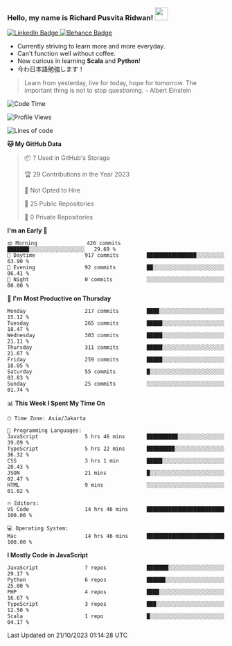 ### Hello, my name is Richard Pusvita Ridwan! <img src="https://raw.githubusercontent.com/MartinHeinz/MartinHeinz/master/wave.gif" width="30px">


<div id="badges">
  <a href="https://www.linkedin.com/in/richard1998/">
    <img src="https://img.shields.io/badge/richard1998-blue?style=flat&logo=linkedin" alt="LinkedIn Badge"/>
  </a>
  <a href="https://www.behance.net/richardrid3d36">
    <img src="https://img.shields.io/badge/Behance-informational?style=flat&logo=behance" alt="Behance Badge"/>
  </a>
</div>


-  Currently striving to learn more and more everyday.
-  Can't function well without coffee.
-  Now curious in learning **Scala** and **Python**!
-  今わ日本語勉強します！

> Learn from yesterday, live for today, hope for tomorrow. The important thing is not to stop questioning. - Albert Einstein

<!--START_SECTION:waka-->
![Code Time](http://img.shields.io/badge/Code%20Time-74%20hrs%2033%20mins-blue)

![Profile Views](http://img.shields.io/badge/Profile%20Views-0-blue)

![Lines of code](https://img.shields.io/badge/From%20Hello%20World%20I%27ve%20Written-874.3%20thousand%20lines%20of%20code-blue)

**🐱 My GitHub Data** 

> 📦 ? Used in GitHub's Storage 
 > 
> 🏆 29 Contributions in the Year 2023
 > 
> 🚫 Not Opted to Hire
 > 
> 📜 25 Public Repositories 
 > 
> 🔑 0 Private Repositories 
 > 
**I'm an Early 🐤** 

```text
🌞 Morning                426 commits         ███████░░░░░░░░░░░░░░░░░░   29.69 % 
🌆 Daytime                917 commits         ████████████████░░░░░░░░░   63.90 % 
🌃 Evening                92 commits          ██░░░░░░░░░░░░░░░░░░░░░░░   06.41 % 
🌙 Night                  0 commits           ░░░░░░░░░░░░░░░░░░░░░░░░░   00.00 % 
```
📅 **I'm Most Productive on Thursday** 

```text
Monday                   217 commits         ████░░░░░░░░░░░░░░░░░░░░░   15.12 % 
Tuesday                  265 commits         █████░░░░░░░░░░░░░░░░░░░░   18.47 % 
Wednesday                303 commits         █████░░░░░░░░░░░░░░░░░░░░   21.11 % 
Thursday                 311 commits         █████░░░░░░░░░░░░░░░░░░░░   21.67 % 
Friday                   259 commits         █████░░░░░░░░░░░░░░░░░░░░   18.05 % 
Saturday                 55 commits          █░░░░░░░░░░░░░░░░░░░░░░░░   03.83 % 
Sunday                   25 commits          ░░░░░░░░░░░░░░░░░░░░░░░░░   01.74 % 
```


📊 **This Week I Spent My Time On** 

```text
🕑︎ Time Zone: Asia/Jakarta

💬 Programming Languages: 
JavaScript               5 hrs 46 mins       ██████████░░░░░░░░░░░░░░░   39.09 % 
TypeScript               5 hrs 22 mins       █████████░░░░░░░░░░░░░░░░   36.32 % 
CSS                      3 hrs 1 min         █████░░░░░░░░░░░░░░░░░░░░   20.43 % 
JSON                     21 mins             █░░░░░░░░░░░░░░░░░░░░░░░░   02.47 % 
HTML                     9 mins              ░░░░░░░░░░░░░░░░░░░░░░░░░   01.02 % 

🔥 Editors: 
VS Code                  14 hrs 46 mins      █████████████████████████   100.00 % 

💻 Operating System: 
Mac                      14 hrs 46 mins      █████████████████████████   100.00 % 
```

**I Mostly Code in JavaScript** 

```text
JavaScript               7 repos             ███████░░░░░░░░░░░░░░░░░░   29.17 % 
Python                   6 repos             ██████░░░░░░░░░░░░░░░░░░░   25.00 % 
PHP                      4 repos             ████░░░░░░░░░░░░░░░░░░░░░   16.67 % 
TypeScript               3 repos             ███░░░░░░░░░░░░░░░░░░░░░░   12.50 % 
Scala                    1 repo              █░░░░░░░░░░░░░░░░░░░░░░░░   04.17 % 
```




 Last Updated on 21/10/2023 01:14:28 UTC
<!--END_SECTION:waka-->
